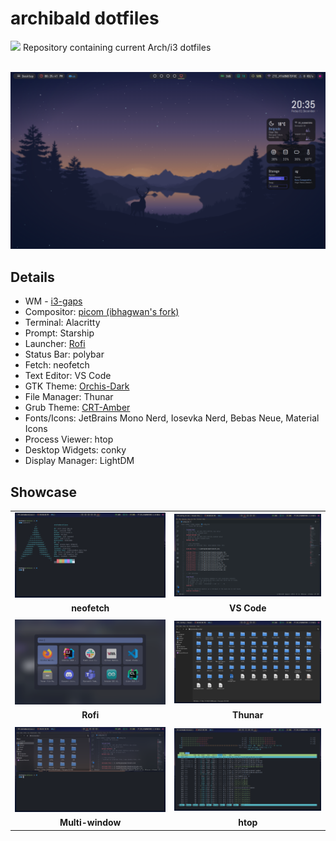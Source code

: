 # archibald dotfiles
<img src=https://forthebadge.com/images/badges/works-on-my-machine.svg height=30px>
Repository containing current Arch/i3 dotfiles
</br>
</br>

![Desktop Image](images/desktop.png)

## Details
- WM - [i3-gaps](https://github.com/Airblader/i3)
- Compositor: [picom (ibhagwan's fork)](https://github.com/ibhagwan/picom)
- Terminal: Alacritty
- Prompt: Starship
- Launcher: [Rofi](https://github.com/Davatorium/rofi)
- Status Bar: polybar
- Fetch: neofetch
- Text Editor: VS Code
- GTK Theme: [Orchis-Dark](https://www.gnome-look.org/p/1357889/)
- File Manager: Thunar
- Grub Theme: [CRT-Amber](https://www.pling.com/p/1727268/)
- Fonts/Icons: JetBrains Mono Nerd, Iosevka Nerd, Bebas Neue, Material Icons
- Process Viewer: htop
- Desktop Widgets: conky
- Display Manager: LightDM

## Showcase

|    |    |
|:-------:|:-------:|
|<img src="/images/neofetch.png" width="500">|<img src="/images/code.png" width="500">|
|**neofetch**|**VS Code**|
|    |    |
|<img src="/images/rofi.png" width="500">|<img src="/images/thunar.png" width="500">|
|**Rofi**|**Thunar**|
|    |    |
|<img src="/images/multiwindow.png" width="500">|<img src="/images/htop.png" width="500">|
|**Multi-window**|**htop**|
